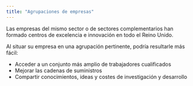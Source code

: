 ```yaml
---
title: "Agrupaciones de empresas"
---
```


Las empresas del mismo sector o de sectores complementarios han formado centros de excelencia e innovación en todo el Reino Unido.

Al situar su empresa en una agrupación pertinente, podría resultarle más fácil:

- Acceder a un conjunto más amplio de trabajadores cualificados
- Mejorar las cadenas de suministros
- Compartir conocimientos, ideas y costes de investigación y desarrollo
